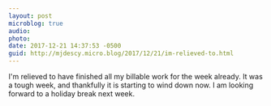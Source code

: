 ```yaml
---
layout: post
microblog: true
audio: 
photo: 
date: 2017-12-21 14:37:53 -0500
guid: http://mjdescy.micro.blog/2017/12/21/im-relieved-to.html
---
```

I'm relieved to have finished all my billable work for the week already. It was a tough week, and thankfully it is starting to wind down now. I am looking forward to a holiday break next week.
